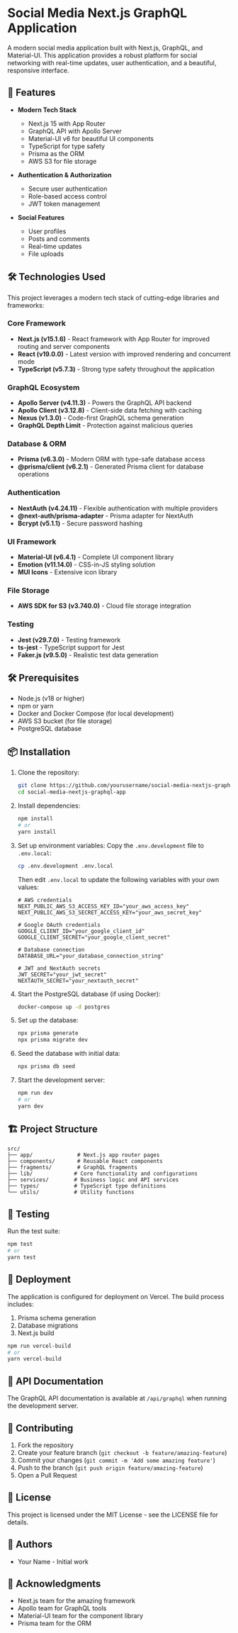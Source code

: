# Social Media Next.js GraphQL Application

A modern social media application built with Next.js, GraphQL, and Material-UI. This application provides a robust platform for social networking with real-time updates, user authentication, and a beautiful, responsive interface.

## 🚀 Features

- **Modern Tech Stack**
  - Next.js 15 with App Router
  - GraphQL API with Apollo Server
  - Material-UI v6 for beautiful UI components
  - TypeScript for type safety
  - Prisma as the ORM
  - AWS S3 for file storage

- **Authentication & Authorization**
  - Secure user authentication
  - Role-based access control
  - JWT token management

- **Social Features**
  - User profiles
  - Posts and comments
  - Real-time updates
  - File uploads

## 🛠️ Technologies Used

This project leverages a modern tech stack of cutting-edge libraries and frameworks:

### Core Framework
- **Next.js (v15.1.6)** - React framework with App Router for improved routing and server components
- **React (v19.0.0)** - Latest version with improved rendering and concurrent mode
- **TypeScript (v5.7.3)** - Strong type safety throughout the application

### GraphQL Ecosystem
- **Apollo Server (v4.11.3)** - Powers the GraphQL API backend
- **Apollo Client (v3.12.8)** - Client-side data fetching with caching
- **Nexus (v1.3.0)** - Code-first GraphQL schema generation
- **GraphQL Depth Limit** - Protection against malicious queries

### Database & ORM
- **Prisma (v6.3.0)** - Modern ORM with type-safe database access
- **@prisma/client (v6.2.1)** - Generated Prisma client for database operations

### Authentication
- **NextAuth (v4.24.11)** - Flexible authentication with multiple providers
- **@next-auth/prisma-adapter** - Prisma adapter for NextAuth
- **Bcrypt (v5.1.1)** - Secure password hashing

### UI Framework
- **Material-UI (v6.4.1)** - Complete UI component library
- **Emotion (v11.14.0)** - CSS-in-JS styling solution
- **MUI Icons** - Extensive icon library

### File Storage
- **AWS SDK for S3 (v3.740.0)** - Cloud file storage integration

### Testing
- **Jest (v29.7.0)** - Testing framework
- **ts-jest** - TypeScript support for Jest
- **Faker.js (v9.5.0)** - Realistic test data generation

## 🛠️ Prerequisites

- Node.js (v18 or higher)
- npm or yarn
- Docker and Docker Compose (for local development)
- AWS S3 bucket (for file storage)
- PostgreSQL database

## 📦 Installation

1. Clone the repository:
   ```bash
   git clone https://github.com/yourusername/social-media-nextjs-graphql-app.git
   cd social-media-nextjs-graphql-app
   ```

2. Install dependencies:
   ```bash
   npm install
   # or
   yarn install
   ```

3. Set up environment variables:
   Copy the `.env.development` file to `.env.local`:
   ```bash
   cp .env.development .env.local
   ```
   
   Then edit `.env.local` to update the following variables with your own values:
   ```
   # AWS credentials
   NEXT_PUBLIC_AWS_S3_ACCESS_KEY_ID="your_aws_access_key"
   NEXT_PUBLIC_AWS_S3_SECRET_ACCESS_KEY="your_aws_secret_key"
   
   # Google OAuth credentials
   GOOGLE_CLIENT_ID="your_google_client_id"
   GOOGLE_CLIENT_SECRET="your_google_client_secret"
   
   # Database connection
   DATABASE_URL="your_database_connection_string"
   
   # JWT and NextAuth secrets
   JWT_SECRET="your_jwt_secret"
   NEXTAUTH_SECRET="your_nextauth_secret"
   ```

4. Start the PostgreSQL database (if using Docker):
   ```bash
   docker-compose up -d postgres
   ```

5. Set up the database:
   ```bash
   npx prisma generate
   npx prisma migrate dev
   ```

6. Seed the database with initial data:
   ```bash
   npx prisma db seed
   ```

7. Start the development server:
   ```bash
   npm run dev
   # or
   yarn dev
   ```

## 🏗️ Project Structure

```
src/
├── app/              # Next.js app router pages
├── components/       # Reusable React components
├── fragments/        # GraphQL fragments
├── lib/             # Core functionality and configurations
├── services/        # Business logic and API services
├── types/           # TypeScript type definitions
└── utils/           # Utility functions
```

## 🧪 Testing

Run the test suite:
```bash
npm test
# or
yarn test
```

## 🚀 Deployment

The application is configured for deployment on Vercel. The build process includes:
1. Prisma schema generation
2. Database migrations
3. Next.js build

```bash
npm run vercel-build
# or
yarn vercel-build
```

## 📝 API Documentation

The GraphQL API documentation is available at `/api/graphql` when running the development server.

## 🤝 Contributing

1. Fork the repository
2. Create your feature branch (`git checkout -b feature/amazing-feature`)
3. Commit your changes (`git commit -m 'Add some amazing feature'`)
4. Push to the branch (`git push origin feature/amazing-feature`)
5. Open a Pull Request

## 📄 License

This project is licensed under the MIT License - see the LICENSE file for details.

## 👥 Authors

- Your Name - Initial work

## 🙏 Acknowledgments

- Next.js team for the amazing framework
- Apollo team for GraphQL tools
- Material-UI team for the component library
- Prisma team for the ORM
